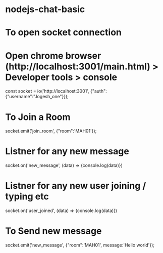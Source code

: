 # nodejs-chat-basic

# To open socket connection
# Open chrome browser (http://localhost:3001/main.html) > Developer tools > console 
const socket = io('http://localhost:3001', {"auth":{"username":"Jogesh_one"}});


# To Join a Room
socket.emit('join_room', {"room":'MAH01'});

# Listner for any new message
socket.on('new_message', (data) => {console.log(data)})

# Listner for any new user joining / typing etc
socket.on('user_joined', (data) => {console.log(data)})

# To Send new message
socket.emit('new_message', {"room":'MAH01', message:'Hello world'});